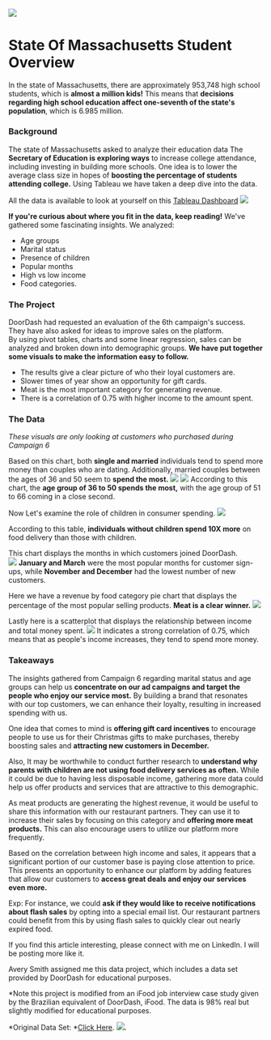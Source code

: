 #### <img src="Education_Visuals/Education project.jpg?raw=true"/>

# State Of Massachusetts Student Overview

In the state of Massachusetts, there are approximately 953,748 high school students, which is **almost a million kids!** This means that **decisions regarding high school education affect one-seventh of the state's population**, which is 6.985 million. 
 
### Background

The state of Massachusetts asked to analyze their education data 
The **Secretary of Education is exploring ways** to increase college attendance, including investing in building more schools. One idea is to lower the average class size in hopes of **boosting the percentage of students attending college.** Using Tableau we have taken a deep dive into the data.

All the data is available to look at yourself on this [Tableau Dashboard](https://public.tableau.com/app/profile/trevor.maxwell4413/viz/TheEducationProject-MassachusettsSchoolProject/Dashboard1?publish=yes)
<img src="Education_Visuals/Student overview.png?raw=true"/>

**If you're curious about where you fit in the data, keep reading!** We've gathered some fascinating insights. We analyzed: 
- Age groups 
- Marital status 
- Presence of children 
- Popular months 
- High vs low income  
- Food categories. 

### The Project

DoorDash had requested an evaluation of the 6th campaign's success. They have also asked for ideas to improve sales on the platform.  
By using pivot tables, charts and some linear regression, sales can be analyzed and broken down into demographic groups. **We have put together some visuals to make the information easy to follow.**
- The results give a clear picture of who their loyal customers are.  
- Slower times of year show an opportunity for gift cards. 
- Meat is the most important category for generating revenue. 
- There is a correlation of 0.75 with higher income to the amount spent.

### The Data 

*These visuals are only looking at customers who purchased during Campaign 6* 

Based on this chart, both **single and married** individuals tend to spend 
more money than couples who are dating. Additionally, married couples between 
the ages of 36 and 50 seem to **spend the most.**
<img src="DoorDash_Visuals/MaritalStatus.jpg?raw=true"/>
<img src="DoorDash_Visuals/AgeGroup_vs_Amount.jpg?raw=true"/>
According to this chart, the **age group of 36 to 50 spends the most,** 
with the age group of 51 to 66 coming in a close second. 

Now Let's examine the role of children in consumer spending. 
<img src="DoorDash_Visuals/HasKids2.jpg?raw=true"/>
 
 According to this table, **individuals without children spend 10X more** 
 on food delivery than those with children. 

This chart displays the months in which customers joined DoorDash.  
<img src="DoorDash_Visuals/Month Customers Joined .jpg?raw=true"/>
**January and March** were the most popular months for customer sign-ups, 
while **November and December** had the lowest number of new customers. 

Here we have a revenue by food category pie chart that displays the percentage 
of the most popular selling products. **Meat is a clear winner.**
<img src="DoorDash_Visuals/Revenue by Food Category_trimmed.jpg?raw=true"/>

Lastly here is a scatterplot that displays the relationship between income and total money spent.
<img src="DoorDash_Visuals/ScatterPlotGraph.jpg?raw=true"/>
It indicates a strong correlation of 0.75, which means that as people's income increases, they tend to spend more money.  

### Takeaways 

The insights gathered from Campaign 6 regarding marital status and age groups can help us **concentrate on our ad campaigns and target the people who enjoy our service most.** By building a brand that resonates with our top customers, we can enhance their loyalty, resulting in increased spending with us.

One idea that comes to mind is **offering gift card incentives** to encourage people to use us for their Christmas gifts to make purchases, thereby boosting sales and **attracting new customers in December.**

Also, It may be worthwhile to conduct further research to **understand why parents with children are not using food delivery services as often.** While it could be due to having less disposable income, gathering more data could help us offer products and services that are attractive to this demographic.

As meat products are generating the highest revenue, it would be useful to share this information with our restaurant partners. They can use it to increase their sales by focusing on this category and **offering more meat products.** This can also encourage users to utilize our platform more frequently. 

Based on the correlation between high income and sales, it appears that a significant portion of our customer base is paying close attention to price. This presents an opportunity to enhance our platform by adding features that allow our customers to **access great deals and enjoy our services even more.**

Exp: For instance, we could **ask if they would like to receive notifications about flash sales** by opting into a special email list. Our restaurant partners could benefit from this by using flash sales to quickly clear out nearly expired food. 
  
If you find this article interesting, please connect with me on LinkedIn. I will be posting more like it.


Avery Smith assigned me this data project, which includes a data set provided by DoorDash for educational purposes. 

*Note this project is modified from an iFood job interview case study given by the Brazilian equivalent of DoorDash, iFood. The data is 98% real but slightly modified for educational purposes. 

*Original Data Set:  *[Click Here](https://github.com/nailson/ifood-data-business-analyst-test/blob/master/ifood_df.csv ).
[<img src="images/Button.jpg?raw=true"/>](/index.md).
